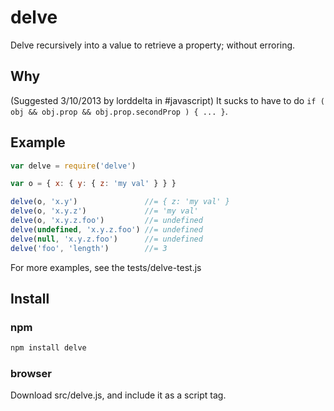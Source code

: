 # delve

Delve recursively into a value to retrieve a property; without erroring.

## Why

(Suggested 3/10/2013 by lorddelta in #javascript) It sucks to have to do `if ( obj && obj.prop && obj.prop.secondProp ) { ... }`.

## Example

```javascript
var delve = require('delve')

var o = { x: { y: { z: 'my val' } } }

delve(o, 'x.y')               //= { z: 'my val' }
delve(o, 'x.y.z')             //= 'my val'
delve(o, 'x.y.z.foo')         //= undefined
delve(undefined, 'x.y.z.foo') //= undefined
delve(null, 'x.y.z.foo')      //= undefined
delve('foo', 'length')        //= 3
```

For more examples, see the tests/delve-test.js

## Install

### npm

```bash
npm install delve
```

### browser

Download src/delve.js, and include it as a script tag.
